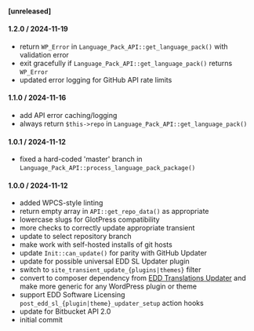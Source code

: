 #### [unreleased]

#### 1.2.0 / 2024-11-19
* return `WP_Error` in `Language_Pack_API::get_language_pack()` with validation error
* exit gracefully if `Language_Pack_API::get_language_pack()` returns `WP_Error`
* updated error logging for GitHub API rate limits

####  1.1.0 / 2024-11-16
* add API error caching/logging
* always return `$this->repo` in `Language_Pack_API::get_language_pack()`

#### 1.0.1 / 2024-11-12
* fixed a hard-coded 'master' branch in `Language_Pack_API::process_language_pack_package()`

#### 1.0.0 / 2024-11-12
* added WPCS-style linting
* return empty array in `API::get_repo_data()` as appropriate
* lowercase slugs for GlotPress compatibility
* more checks to correctly update appropriate transient
* update to select repository branch
* make work with self-hosted installs of git hosts
* update `Init::can_update()` for parity with GitHub Updater
* update for possible universal EDD SL Updater plugin
* switch to `site_transient_update_{plugins|themes}` filter
* convert to composer dependency from [EDD Translations Updater](https://github.com/afragen/edd-translations-updater) and make more generic for any WordPress plugin or theme
* support EDD Software Licensing `post_edd_sl_{plugin|theme}_updater_setup` action hooks
* update for Bitbucket API 2.0
* initial commit
